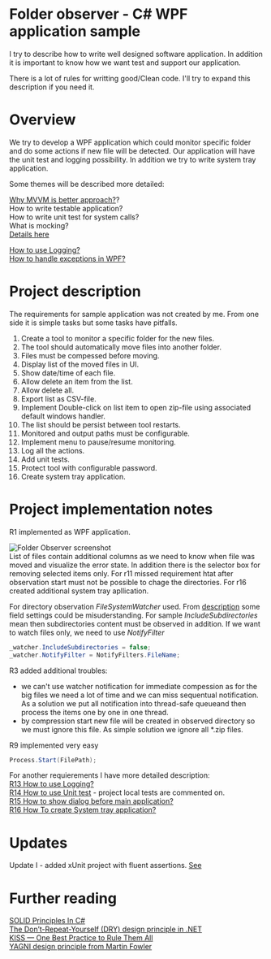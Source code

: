 # Folder observer - C# WPF application sample

I try to describe how to write well designed software application.
In addition it is important to know how we want test and support our application.

There is a lot of rules for writting good/Clean code. I'll try to expand this description if you need it.

# Overview

We try to develop a WPF application which could monitor specific folder and do some actions if new file will be detected.
Our application will have the unit test and logging possibility.
In addition we try to write system tray application.

Some themes will be described more detailed:

[Why MVVM is better approach?](Docs/mvvm.md)?  
How to write testable application?  
How to write unit test for system calls?   
What is mocking?  
[Details here](Docs/UnitTests.md)

[How to use Logging?](Docs/Logging.md)    
[How to handle exceptions in WPF?](Docs/WPFException.md)    

# Project description

The requirements for sample application was not created by me. From one side it is simple tasks but some tasks have pitfalls.

1. Create a tool to monitor a specific folder for the new files.  
2. The tool should automatically move files into another folder.  
3. Files must be compessed before moving.  
4. Display list of the moved files in UI.  
5. Show date/time of each file.  
6. Allow delete an item from the list.
7. Allow delete all.
8. Export list as CSV-file.
9. Implement Double-click on list item to open zip-file using associated default windows handler.  
10. The list should be persist between tool restarts. 
11. Monitored and output paths must be configurable.
12. Implement menu to pause/resume monitoring.
13. Log all the actions.
14. Add unit tests.  
15. Protect tool with configurable password.
16. Create system tray application. 

# Project implementation notes

R1 implemented as WPF application.

![Folder Observer screenshot](Images/folder-observer.png)  
List of files contain additional columns as we need to know when file was moved and visualize the error state.
In addition there is the selector box for removing selected items only.
For r11 missed requirement htat after observation start must not be possible to chage the directories.
For r16 created additional system tray apllication. 

For directory observation *FileSystemWatcher* used. From [description](https://docs.microsoft.com/en-us/dotnet/api/system.io.filesystemwatcher?view=netframework-4.7.2) some field settings could be misuderstanding. For sample *IncludeSubdirectories* mean then subdirectories content must be observed in addition. If we want to watch files only, we
need to use *NotifyFilter*
 
````csharp
_watcher.IncludeSubdirectories = false;
_watcher.NotifyFilter = NotifyFilters.FileName;
````
R3 added additional troubles:  
- we can't use watcher notification for immediate compession as for the big files we need a lot of time and we can miss sequentual notification. As a solution we put all notification into thread-safe queueand then process the items one by one in one thread. 
- by compression start new file will be created in observed directory so we must ignore this file. As simple solution we ignore all *.zip files.  

R9 implemented very easy
````csharp
Process.Start(FilePath);
````

For another requierements I have more detailed description:  
[R13 How to use Logging?](Docs/Logging.md)  
[R14 How to use Unit test](Docs/UnitTests.md) - project local tests are commented on.    
[R15 How to show dialog before main application?](Docs/WPF2Windows.md)   
[R16 How To create System tray application?](Docs/SystemTrayApp.md) 
# Updates
Update I - added xUnit project with fluent assertions. [See](Docs/UnitTests.md) 

# Further reading

[SOLID Principles In C#](https://www.c-sharpcorner.com/UploadFile/damubetha/solid-principles-in-C-Sharp/)  
[The Don’t-Repeat-Yourself (DRY) design principle in .NET](https://dotnetcodr.com/2013/10/17/the-dont-repeat-yourself-dry-design-principle-in-net-part-1/)  
[KISS — One Best Practice to Rule Them All](https://simpleprogrammer.com/kiss-one-best-practice-to-rule-them-all/)  
[YAGNI design principle from Martin Fowler](https://www.martinfowler.com/bliki/Yagni.html)  
